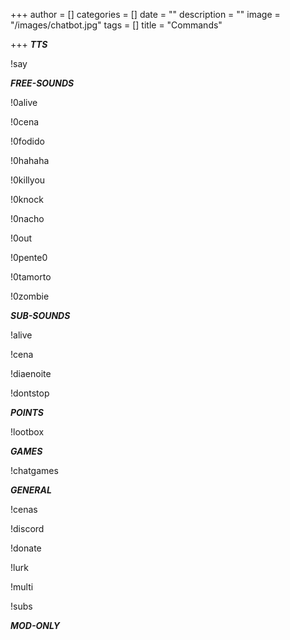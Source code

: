 +++
author = []
categories = []
date = ""
description = ""
image = "/images/chatbot.jpg"
tags = []
title = "Commands"

+++
**_TTS_**

!say

**_FREE-SOUNDS_**

!0alive

!0cena

!0fodido

!0hahaha

!0killyou

!0knock

!0nacho

!0out

!0pente0

!0tamorto

!0zombie

**_SUB-SOUNDS_**

!alive

!cena

!diaenoite

!dontstop

**_POINTS_**

!lootbox

**_GAMES_**

!chatgames

**_GENERAL_**

!cenas

!discord

!donate

!lurk

!multi

!subs

**_MOD-ONLY_**